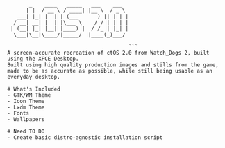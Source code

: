 ```
       _    ____   _____   ___    ___  
      | |  / __ \ / ____| |__ \  / _ \ 
   ___| |_| |  | | (___      ) || | | |
  / __| __| |  | |\___ \    / / | | | |
 | (__| |_| |__| |____) |  / /_ | |_| |
  \___|\__|\____/|_____/  |____(_)___/ 
                                       
                                       ```
A screen-accurate recreation of ctOS 2.0 from Watch_Dogs 2, built using the XFCE Desktop. 
Built using high quality production images and stills from the game, made to be as accurate as possible, while still being usable as an everyday desktop.

# What's Included
- GTK/WM Theme
- Icon Theme
- Lxdm Theme
- Fonts
- Wallpapers

# Need TO DO
- Create basic distro-agnostic installation script
  

